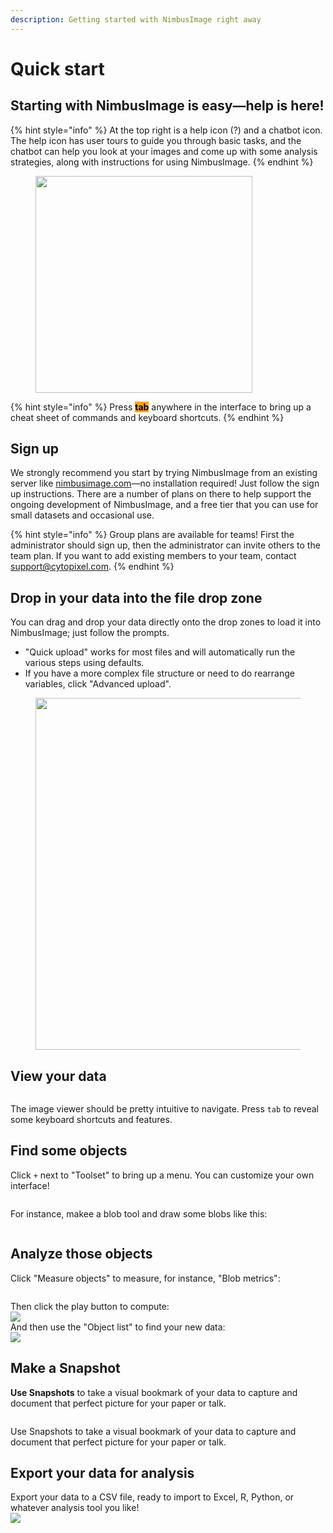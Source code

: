 ```yaml
---
description: Getting started with NimbusImage right away
---
```


# Quick start

## Starting with NimbusImage is easy—help is here!

{% hint style="info" %}
At the top right is a help icon (?) and a chatbot icon. The help icon has user tours to guide you through basic tasks, and the chatbot can help you look at your images and come up with some analysis strategies, along with instructions for using NimbusImage.
{% endhint %}

<div align="left"><figure><img src=".gitbook/assets/image (19).png" alt="" width="347"><figcaption></figcaption></figure></div>

{% hint style="info" %}
Press <mark style="background-color:orange;">**tab**</mark> anywhere in the interface to bring up a cheat sheet of commands and keyboard shortcuts.
{% endhint %}

## Sign up

We strongly recommend you start by trying NimbusImage from an existing server like [nimbusimage.com](https://app.nimbusimage.com/)—no installation required! Just follow the sign up instructions. There are a number of plans on there to help support the ongoing development of NimbusImage, and a free tier that you can use for small datasets and occasional use.

{% hint style="info" %}
Group plans are available for teams! First the administrator should sign up, then the administrator can invite others to the team plan. If you want to add existing members to your team, contact support@cytopixel.com.
{% endhint %}

## Drop in your data into the file drop zone

You can drag and drop your data directly onto the drop zones to load it into NimbusImage; just follow the prompts.

* "Quick upload" works for most files and will automatically run the various steps using defaults.
* If you have a more complex file structure or need to do rearrange variables, click "Advanced upload".

<div align="left"><figure><img src=".gitbook/assets/image (1) (1) (1) (1) (1).png" alt="" width="563"><figcaption></figcaption></figure></div>

## View your data

<figure><img src=".gitbook/assets/image (10) (1).png" alt=""><figcaption></figcaption></figure>

The image viewer should be pretty intuitive to navigate. Press `tab` to reveal some keyboard shortcuts and features.

## Find some objects

Click `+` next to "Toolset" to bring up a menu. You can customize your own interface!

<figure><img src=".gitbook/assets/image (11) (1).png" alt=""><figcaption></figcaption></figure>

For instance, makee a blob tool and draw some blobs like this:

<figure><img src=".gitbook/assets/image (12) (1).png" alt=""><figcaption></figcaption></figure>

## Analyze those objects

Click "Measure objects" to measure, for instance, "Blob metrics":

<figure><img src=".gitbook/assets/image (13) (1).png" alt=""><figcaption></figcaption></figure>

Then click the play button to compute:\
![](<.gitbook/assets/image (14).png>)\
And then use the "Object list" to find your new data:\
![](<.gitbook/assets/image (15).png>)



## Make a Snapshot

**Use Snapshots** to take a visual bookmark of your data to capture and document that perfect picture for your paper or talk.

<figure><img src=".gitbook/assets/image (16).png" alt=""><figcaption></figcaption></figure>

Use Snapshots to take a visual bookmark of your data to capture and document that perfect picture for your paper or talk.

## Export your data for analysis

Export your data to a CSV file, ready to import to Excel, R, Python, or whatever analysis tool you like!\
![](<.gitbook/assets/image (17).png>)



